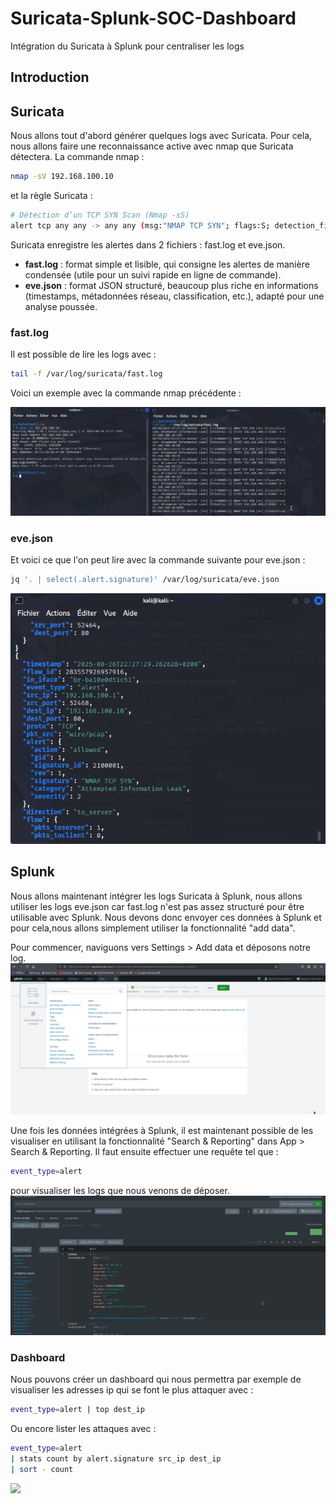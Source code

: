 # Suricata-Splunk-SOC-Dashboard
Intégration du Suricata à Splunk pour centraliser les logs

## Introduction

## Suricata
Nous allons tout d'abord générer quelques logs avec Suricata. Pour cela, nous allons faire une reconnaissance active avec nmap que Suricata détectera.
La commande nmap : 
```bash
nmap -sV 192.168.100.10
```
et la règle Suricata :
```bash
# Détection d’un TCP SYN Scan (Nmap -sS)
alert tcp any any -> any any (msg:"NMAP TCP SYN"; flags:S; detection_filter:track by_src, count 20, seconds 10; classtype:attempted-recon; sid:2100001; rev:1;)
```

Suricata enregistre les alertes dans 2 fichiers : fast.log et eve.json.

- **fast.log** : format simple et lisible, qui consigne les alertes de manière condensée (utile pour un suivi rapide en ligne de commande).  
- **eve.json** : format JSON structuré, beaucoup plus riche en informations (timestamps, métadonnées réseau, classification, etc.), adapté pour une analyse poussée.

### fast.log

Il est possible de lire les logs avec :
```bash
tail -f /var/log/suricata/fast.log
```
Voici un exemple avec la commande nmap précédente : 

![](assets/nmap_fastlog.png)

### eve.json
Et voici ce que l'on peut lire avec la commande suivante pour eve.json :

```bash
jq '. | select(.alert.signature)' /var/log/suricata/eve.json
```
![](assets/read_evejson.png)


## Splunk

Nous allons maintenant intégrer les logs Suricata à Splunk, nous allons utiliser les logs eve.json car fast.log n'est pas assez structuré pour être utilisable avec Splunk. Nous devons donc envoyer ces données à Splunk et pour cela,nous allons simplement utiliser la fonctionnalité "add data".

Pour commencer, naviguons vers Settings > Add data et déposons notre log.
![](assets/add_data.png)

Une fois les données intégrées à Splunk, il est maintenant possible de les visualiser en utilisant la fonctionnalité "Search & Reporting" dans App > Search & Reporting. Il faut ensuite effectuer une requête tel que : 
```bash
event_type=alert
```
pour visualiser les logs que nous venons de déposer.
![](assets/search_log.png)

### Dashboard
Nous pouvons créer un dashboard qui nous permettra par exemple de visualiser les adresses ip qui se font le plus attaquer avec : 
```bash
event_type=alert | top dest_ip
```
Ou encore lister les attaques avec :

```bash
event_type=alert
| stats count by alert.signature src_ip dest_ip
| sort - count
```
![](assets/dasboard.png)



